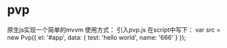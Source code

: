 # pvp
原生js实现一个简单的mvvm
使用方式：
    引入pvp.js
    在script中写下：
        var src = new Pvp({
            el: '#app',
            data: {
                test: 'hello world',
                name: '666'
            }
        });